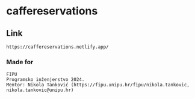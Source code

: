 # caffereservations

<title>caffereservations/README.md at main · nnizic/caffereservations</title>


## Link
```
https://caffereservations.netlify.app/
```

### Made for
```
FIPU
Programsko inženjerstvo 2024.
Mentor: Nikola Tanković (https://fipu.unipu.hr/fipu/nikola.tankovic, nikola.tankovic@unipu.hr)
```
